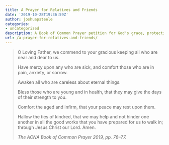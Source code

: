 ```yaml
---
title: A Prayer for Relatives and Friends
date: '2019-10-28T19:36:59Z'
author: joshuapsteele
categories:
- uncategorized
description: A Book of Common Prayer petition for God's grace, protection, and blessing upon relatives and friends in daily life.
url: /a-prayer-for-relatives-and-friends/
---
```

> O Loving Father, we commend to your gracious keeping all who are near and dear to us.
> 
> Have mercy upon any who are sick, and comfort those who are in pain, anxiety, or sorrow.
> 
> Awaken all who are careless about eternal things.
> 
> Bless those who are young and in health, that they may give the days of their strength to you.
> 
> Comfort the aged and infirm, that your peace may rest upon them.
> 
> Hallow the ties of kindred, that we may help and not hinder one another in all the good works that you have prepared for us to walk in; through Jesus Christ our Lord. Amen.
> 
> <cite>The ACNA Book of Common Prayer 2019, pp. 76–77.</cite>